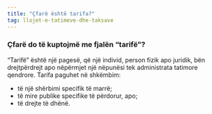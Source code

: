 ```yaml
---
title: "Çfarë është tarifa?"
tag: llojet-e-tatimeve-dhe-taksave
---
```


### Çfarë do të kuptojmë me fjalën “tarifë”?

“Tarifë” është një pagesë, që një individ, person fizik apo juridik, bën drejtpërdrejt apo nëpërmjet një nëpunësi tek administrata tatimore qendrore. Tarifa paguhet në shkëmbim:

* të një shërbimi specifik të marrë;
* të mire publike specifike të përdorur, apo;
* të drejte të dhënë.
